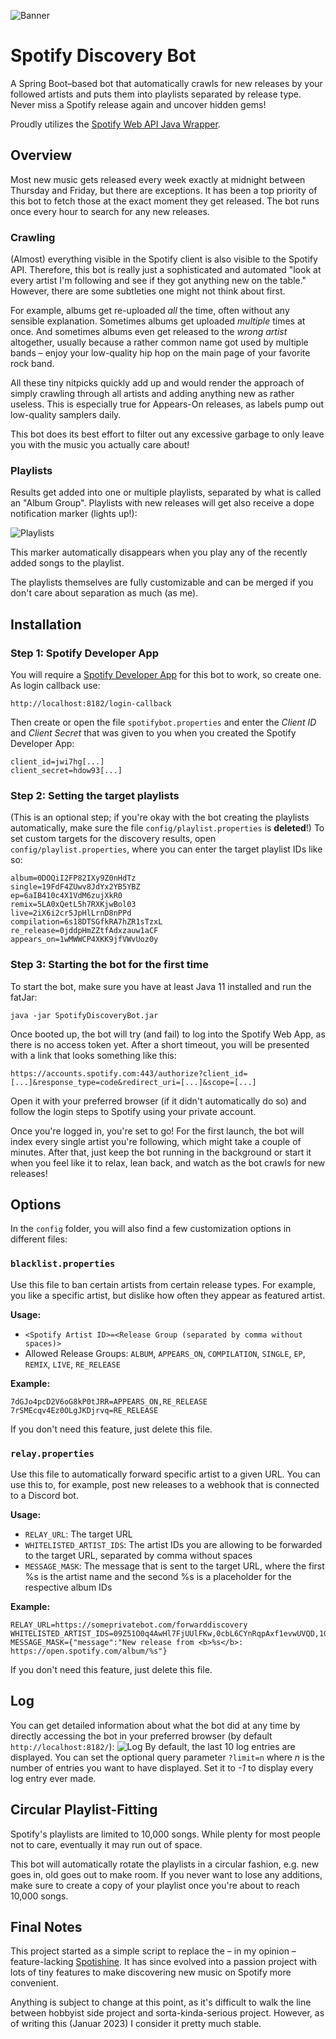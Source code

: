 ![Banner](https://i.imgur.com/MkS2cLj.png)

# Spotify Discovery Bot

A Spring Boot–based bot that automatically crawls for new releases by your followed artists and puts them into playlists separated by release type. Never miss a Spotify release again and uncover hidden gems!

Proudly utilizes the [Spotify Web API Java Wrapper](https://github.com/thelinmichael/spotify-web-api-java).

## Overview

Most new music gets released every week exactly at midnight between Thursday and Friday, but there are exceptions. It has been a top priority of this bot to fetch those at the exact moment they get released. The bot runs once every hour to search for any new releases.

### Crawling

(Almost) everything visible in the Spotify client is also visible to the Spotify API. Therefore, this bot is really just a sophisticated and automated "look at every artist I'm following and see if they got anything new on the table." However, there are some subtleties one might not think about first.

For example, albums get re-uploaded _all_ the time, often without any sensible explanation. Sometimes albums get uploaded _multiple_ times at once. And sometimes albums even get released to the _wrong artist_ altogether, usually because a rather common name got used by multiple bands – enjoy your low-quality hip hop on the main page of your favorite rock band.

All these tiny nitpicks quickly add up and would render the approach of simply crawling through all artists and adding anything new as rather useless. This is especially true for Appears-On releases, as labels pump out low-quality samplers daily.

This bot does its best effort to filter out any excessive garbage to only leave you with the music you actually care about!

### Playlists

Results get added into one or multiple playlists, separated by what is called an "Album Group". Playlists with new releases will get also receive a dope notification marker (lights up!):

![Playlists](https://i.imgur.com/6ceKj71.png)

This marker automatically disappears when you play any of the recently added songs to the playlist.

The playlists themselves are fully customizable and can be merged if you don't care about separation as much (as me).

## Installation

### Step 1: Spotify Developer App
You will require a [Spotify Developer App](https://developer.spotify.com/dashboard) for this bot to work, so create one. As login callback use:
```
http://localhost:8182/login-callback
```
Then create or open the file `spotifybot.properties` and enter the *Client ID* and *Client Secret* that was given to you when you created the Spotify Developer App:
```
client_id=jwi7hg[...]
client_secret=hdow93[...]
```

### Step 2: Setting the target playlists
(This is an optional step; if you're okay with the bot creating the playlists automatically, make sure the file `config/playlist.properties` is **deleted**!)
To set custom targets for the discovery results, open `config/playlist.properties`, where you can enter the target playlist IDs like so:
```
album=0DOQiI2FP82IXy9Z0nHdTz
single=19FdF4ZUwv8JdYx2YB5YBZ
ep=6aIB410c4X1VdM6zujXkR0
remix=5LA0xQetL5h7RXKjwBol03
live=2iX6i2cr5JpHlLrnD8nPPd
compilation=6s18DTSGfkRA7hZR1sTzxL
re_release=0jddpHmZZtfAdxzauw1aCF
appears_on=1wMWWCP4XKK9jfVWvUoz0y
```

### Step 3: Starting the bot for the first time
To start the bot, make sure you have at least Java 11 installed and run the fatJar:
```
java -jar SpotifyDiscoveryBot.jar
```
Once booted up, the bot will try (and fail) to log into the Spotify Web App, as there is no access token yet. After a short timeout, you will be presented with a link that looks something like this:
```
https://accounts.spotify.com:443/authorize?client_id=[...]&response_type=code&redirect_uri=[...]&scope=[...]
```
Open it with your preferred browser (if it didn't automatically do so) and follow the login steps to Spotify using your private account.

Once you're logged in, you're set to go! For the first launch, the bot will index every single artist you're following, which might take a couple of minutes. After that, just keep the bot running in the background or start it when you feel like it to relax, lean back, and watch as the bot crawls for new releases!

## Options

In the `config` folder, you will also find a few customization options in different files:

### `blacklist.properties`
Use this file to ban certain artists from certain release types. For example, you like a specific artist, but dislike how often they appear as featured artist.

**Usage:**
* `<Spotify Artist ID>=<Release Group (separated by comma without spaces)>`
* Allowed Release Groups: `ALBUM`, `APPEARS_ON`, `COMPILATION`, `SINGLE`, `EP`, `REMIX`, `LIVE`, `RE_RELEASE`

**Example:**
```
7dGJo4pcD2V6oG8kP0tJRR=APPEARS_ON,RE_RELEASE
7rSMEcqv4Ez0OLgJKDjrvq=RE_RELEASE
```
If you don't need this feature, just delete this file.

### `relay.properties`
Use this file to automatically forward specific artist to a given URL. You can use this to, for example, post new releases to a webhook that is connected to a Discord bot.

**Usage:**
* `RELAY_URL`: The target URL
* `WHITELISTED_ARTIST_IDS`: The artist IDs you are allowing to be forwarded to the target URL, separated by comma without spaces
* `MESSAGE_MASK`: The message that is sent to the target URL, where the first %s is the artist name and the second %s is a placeholder for the respective album IDs

**Example:**
```
RELAY_URL=https://someprivatebot.com/forwarddiscovery
WHITELISTED_ARTIST_IDS=09Z51O0q4AwHl7FjUUlFKw,0cbL6CYnRqpAxf1evwUVQD,1Gh3UMZ0WVesXifHfziSx9
MESSAGE_MASK={"message":"New release from <b>%s</b>: https://open.spotify.com/album/%s"}
```
If you don't need this feature, just delete this file.

## Log
You can get detailed information about what the bot did at any time by directly accessing the bot in your preferred browser (by default `http://localhost:8182/`):
![Log](https://i.imgur.com/yH4cvdf.png)
By default, the last 10 log entries are displayed. You can set the optional query parameter `?limit=n` where *n* is the number of entries you want to have displayed. Set it to *-1* to display every log entry ever made.

## Circular Playlist-Fitting
Spotify's playlists are limited to 10,000 songs. While plenty for most people not to care, eventually it may run out of space.

This bot will automatically rotate the playlists in a circular fashion, e.g. new goes in, old goes out to make room. If you never want to lose any additions, make sure to create a copy of your playlist once you're about to reach 10,000 songs.

## Final Notes

This project started as a simple script to replace the – in my opinion – feature-lacking [Spotishine](https://www.spotishine.com). It has since evolved into a passion project with lots of tiny features to make discovering new music on Spotify more convenient.

Anything is subject to change at this point, as it's difficult to walk the line between hobbyist side project and sorta-kinda-serious project. However, as of writing this (Januar 2023) I consider it pretty much stable.
